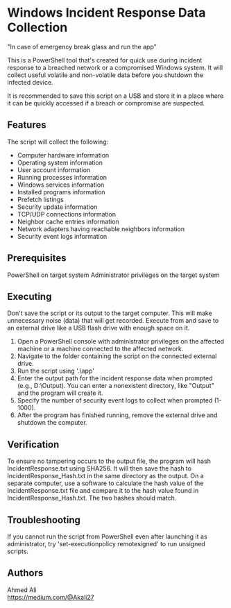 # Windows Incident Response Data Collection

"In case of emergency break glass and run the app" 

This is a PowerShell tool that's created for quick use during incident response to a breached network or a compromised Windows system. It will collect useful volatile and non-volatile data before you shutdown the infected device. 

It is recommended to save this script on a USB and store it in a place where it can be quickly accessed if a breach or compromise are suspected. 

## Features

The script will collect the following: 

- Computer hardware information
- Operating system information
- User account information
- Running processes information
- Windows services information
- Installed programs information
- Prefetch listings
- Security update information
- TCP/UDP connections information
- Neighbor cache entries information
- Network adapters having reachable neighbors information
- Security event logs information

## Prerequisites

PowerShell on target system 
Administrator privileges on the target system

## Executing

Don't save the script or its output to the target computer. This will make unnecessary noise (data) that will get recorded. Execute from and save to an external drive like a USB flash drive with enough space on it. 

1) Open a PowerShell console with administrator privileges on the affected machine or a machine connected to the affected network. 
2) Navigate to the folder containing the script on the connected external drive. 
3) Run the script using '.\app'
4) Enter the output path for the incident response data when prompted (e.g., D:\Output). You can enter a nonexistent directory, like "Output" and the program will create it. 
5) Specify the number of security event logs to collect when prompted (1-1000).
6) After the program has finished running, remove the external drive and shutdown the computer. 

## Verification 

To ensure no tampering occurs to the output file, the program will hash IncidentResponse.txt using SHA256. It will then save the hash to IncidentResponse_Hash.txt in the same directory as the output. On a separate computer, use a software to calculate the hash value of the IncidentResponse.txt file and compare it to the hash value found in IncidentResponse_Hash.txt. The two hashes should match. 

## Troubleshooting

If you cannot run the script from PowerShell even after launching it as administrator, try 'set-executionpolicy remotesigned' to run unsigned scripts.

## Authors

Ahmed Ali  
https://medium.com/@Akali27



